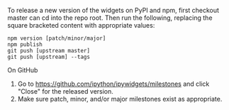 To release a new version of the widgets on PyPI and npm, first checkout
master can cd into the repo root.  Then run the following, replacing 
the square bracketed content with appropriate values:

```
npm version [patch/minor/major]
npm publish
git push [upstream master]
git push [upstream] --tags
```

On GitHub
1. Go to https://github.com/ipython/ipywidgets/milestones and click "Close" for the released version.
2. Make sure patch, minor, and/or major milestones exist as appropriate.
